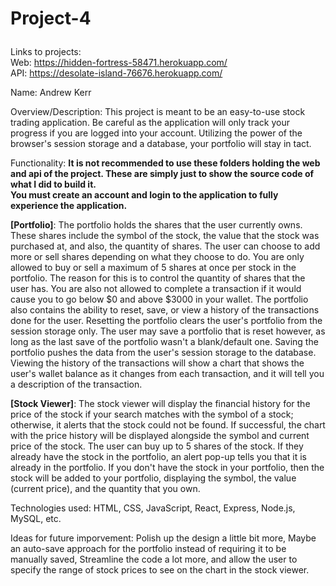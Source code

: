 # Project-4 <p />
Links to projects: <br />
Web: https://hidden-fortress-58471.herokuapp.com/ <br />
API: https://desolate-island-76676.herokuapp.com/ <p />

Name: Andrew Kerr <p />

Overview/Description: This project is meant to be an easy-to-use stock trading application. Be careful as the application will only track your progress if you are logged into your account. Utilizing the power of the browser's session storage and a database, your portfolio will stay in tact. <p />

Functionality: 
**It is not recommended to use these folders holding the web and api of the project. These are simply just to show the source code of what I did to build it.** <br />
**You must create an account and login to the application to fully experience the application.** <p />
**[Portfolio]**: The portfolio holds the shares that the user currently owns. These shares include the symbol of the stock, the value that the stock was purchased at, and also, the quantity of shares. The user can choose to add more or sell shares depending on what they choose to do. You are only allowed to buy or sell a maximum of 5 shares at once per stock in the portfolio. The reason for this is to control the quantity of shares that the user has. You are also not allowed to complete a transaction if it would cause you to go below $0 and above $3000 in your wallet. The portfolio also contains the ability to reset, save, or view a history of the transactions done for the user. Resetting the portfolio clears the user's portfolio from the session storage only. The user may save a portfolio that is reset however, as long as the last save of the portfolio wasn't a blank/default one. Saving the portfolio pushes the data from the user's session storage to the database. Viewing the history of the transactions will show a chart that shows the user's wallet balance as it changes from each transaction, and it will tell you a description of the transaction. <p />
**[Stock Viewer]**: The stock viewer will display the financial history for the price of the stock if your search matches with the symbol of a stock; otherwise, it alerts that the stock could not be found. If successful, the chart with the price history will be displayed alongside the symbol and current price of the stock. The user can buy up to 5 shares of the stock. If they already have the stock in the portfolio, an alert pop-up tells you that it is already in the portfolio. If you don't have the stock in your portfolio, then the stock will be added to your portfolio, displaying the symbol, the value (current price), and the quantity that you own. <p />

Technologies used: HTML, CSS, JavaScript, React, Express, Node.js, MySQL, etc. <p />

Ideas for future imporvement: Polish up the design a little bit more, Maybe an auto-save approach for the portfolio instead of requiring it to be manually saved, Streamline the code a lot more, and allow the user to specify the range of stock prices to see on the chart in the stock viewer.
